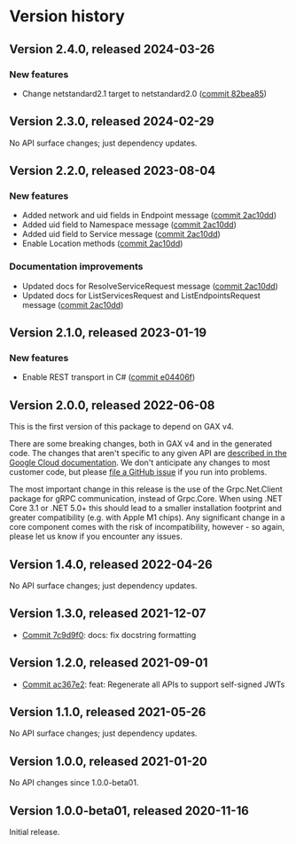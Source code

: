 # Version history

## Version 2.4.0, released 2024-03-26

### New features

- Change netstandard2.1 target to netstandard2.0 ([commit 82bea85](https://github.com/googleapis/google-cloud-dotnet/commit/82bea850661975b9750ac30753528cc9d2e05240))

## Version 2.3.0, released 2024-02-29

No API surface changes; just dependency updates.

## Version 2.2.0, released 2023-08-04

### New features

- Added network and uid fields in Endpoint message ([commit 2ac10dd](https://github.com/googleapis/google-cloud-dotnet/commit/2ac10dd0784cc229899d7b135c5f10ccd249c501))
- Added uid field to Namespace message ([commit 2ac10dd](https://github.com/googleapis/google-cloud-dotnet/commit/2ac10dd0784cc229899d7b135c5f10ccd249c501))
- Added uid field to Service message ([commit 2ac10dd](https://github.com/googleapis/google-cloud-dotnet/commit/2ac10dd0784cc229899d7b135c5f10ccd249c501))
- Enable Location methods ([commit 2ac10dd](https://github.com/googleapis/google-cloud-dotnet/commit/2ac10dd0784cc229899d7b135c5f10ccd249c501))

### Documentation improvements

- Updated docs for ResolveServiceRequest message ([commit 2ac10dd](https://github.com/googleapis/google-cloud-dotnet/commit/2ac10dd0784cc229899d7b135c5f10ccd249c501))
- Updated docs for ListServicesRequest and ListEndpointsRequest message ([commit 2ac10dd](https://github.com/googleapis/google-cloud-dotnet/commit/2ac10dd0784cc229899d7b135c5f10ccd249c501))

## Version 2.1.0, released 2023-01-19

### New features

- Enable REST transport in C# ([commit e04406f](https://github.com/googleapis/google-cloud-dotnet/commit/e04406fbc8700134ab6955e5244a5f2924a16a0a))

## Version 2.0.0, released 2022-06-08

This is the first version of this package to depend on GAX v4.

There are some breaking changes, both in GAX v4 and in the generated
code. The changes that aren't specific to any given API are [described in the Google Cloud
documentation](https://cloud.google.com/dotnet/docs/reference/help/breaking-gax4).
We don't anticipate any changes to most customer code, but please [file a
GitHub issue](https://github.com/googleapis/google-cloud-dotnet/issues/new/choose)
if you run into problems.

The most important change in this release is the use of the Grpc.Net.Client package
for gRPC communication, instead of Grpc.Core. When using .NET Core 3.1 or .NET 5.0+
this should lead to a smaller installation footprint and greater compatibility (e.g.
with Apple M1 chips). Any significant change in a core component comes with the risk
of incompatibility, however - so again, please let us know if you encounter any
issues.


## Version 1.4.0, released 2022-04-26

No API surface changes; just dependency updates.

## Version 1.3.0, released 2021-12-07

- [Commit 7c9d9f0](https://github.com/googleapis/google-cloud-dotnet/commit/7c9d9f0): docs: fix docstring formatting
## Version 1.2.0, released 2021-09-01

- [Commit ac367e2](https://github.com/googleapis/google-cloud-dotnet/commit/ac367e2): feat: Regenerate all APIs to support self-signed JWTs

## Version 1.1.0, released 2021-05-26

No API surface changes; just dependency updates.

## Version 1.0.0, released 2021-01-20

No API changes since 1.0.0-beta01.

## Version 1.0.0-beta01, released 2020-11-16

Initial release.
